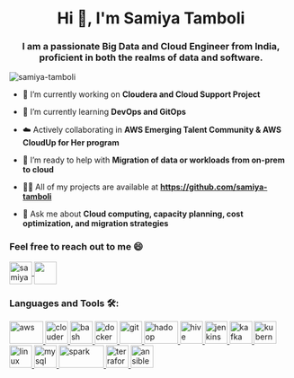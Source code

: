 <h1 align="center">Hi 👋, I'm Samiya Tamboli</h1>
<h3 align="center">I am a passionate Big Data and Cloud Engineer from India, proficient in both the realms of data and software.</h3>

<p align="left"> <img src="https://komarev.com/ghpvc/?username=samiya-tamboli&label=Profile%20views&color=0e75b6&style=flat" alt="samiya-tamboli" /> </p>

- 🔭 I’m currently working on **Cloudera and Cloud Support Project**

- 🌱 I’m currently learning **DevOps and GitOps**
  
- ☁️ Actively collaborating in **AWS Emerging Talent Community & AWS CloudUp for Her program**
  
- 🤝 I’m ready to help with **Migration of data or workloads from on-prem to cloud**

- 👨‍💻 All of my projects are available at **https://github.com/samiya-tamboli**

- 💬 Ask me about **Cloud computing, capacity planning, cost optimization, and migration strategies**

<h3 align="left">Feel free to reach out to me 😄</h3>
<p align="left">
  <a href="https://linkedin.com/in/samiya-tamboli" target="blank">
    <img align="center" src="https://cdn.iconscout.com/icon/free/png-256/free-linkedin-208-916919.png" alt="samiya-tamboli" height="40" width="40" />
  </a>
  <a href="mailto:samiyatamboli01@gmail.com">
    <img align="center" src="https://www.freepnglogos.com/uploads/logo-gmail-png/logo-gmail-png-gmail-icon-download-png-and-vector-1.png" height="40" width="40" />
  </a>
</p>

<h3 align="left">Languages and Tools 🛠️:</h3>
<p align="left">
  <a href="https://aws.amazon.com" target="_blank" rel="noreferrer">
    <img src="https://www.pngkey.com/png/full/142-1424083_scale-your-tech-startup-using-amazon-web-services.png" alt="aws" width="60" height="40"/>
  </a>
  </a>
    <a href="https://www.cloudera.com/" target="_blank" rel="noreferrer">
    <img src="https://www.appengine.ai/uploads/images/profile/logo/Cloudera-AI.png" alt="cloudera" width="40" height="40"/>
  </a>
  <a href="https://www.gnu.org/software/bash/" target="_blank" rel="noreferrer">
    <img src="https://upload.wikimedia.org/wikipedia/commons/thumb/2/20/Bash_Logo_black_and_white_icon_only.svg/1792px-Bash_Logo_black_and_white_icon_only.svg.png" alt="bash" width="40" height="40"/>
  </a>
  <a href="https://www.docker.com/" target="_blank" rel="noreferrer">
    <img src="https://www.vhv.rs/dpng/d/417-4177618_docker-logo-png-transparent-png.png" alt="docker" width="40" height="40"/>
  </a>
  <a href="https://git-scm.com/" target="_blank" rel="noreferrer">
    <img src="https://cdn.iconscout.com/icon/free/png-256/free-git-225996.png?f=webp" alt="git" width="40" height="40"/>
  </a>
  <a href="https://hadoop.apache.org/" target="_blank" rel="noreferrer">
    <img src="https://mentorkonnect.com/assets/uploads/tech-logos/hadoop.png" alt="hadoop" width="60" height="40"/>
  </a>
  <a href="https://hive.apache.org/" target="_blank" rel="noreferrer">
    <img src="https://upload.wikimedia.org/wikipedia/commons/thumb/b/bb/Apache_Hive_logo.svg/1138px-Apache_Hive_logo.svg.png" alt="hive" width="40" height="40"/>
  </a>
  <a href="https://www.jenkins.io" target="_blank" rel="noreferrer">
    <img src="https://www.exakat.io/wp-content/uploads/2019/09/logo-jenkins.png" alt="jenkins" width="40" height="40"/>
  </a>
  <a href="https://kafka.apache.org/" target="_blank" rel="noreferrer">
    <img src="https://upload.wikimedia.org/wikipedia/commons/thumb/0/0a/Apache_kafka-icon.svg/1200px-Apache_kafka-icon.svg.png" alt="kafka" width="40" height="40"/>
  </a>
  <a href="https://kubernetes.io" target="_blank" rel="noreferrer">
    <img src="https://upload.wikimedia.org/wikipedia/commons/thumb/3/39/Kubernetes_logo_without_workmark.svg/1055px-Kubernetes_logo_without_workmark.svg.png" alt="kubernetes" width="40" height="40"/>
  </a>
  <a href="https://www.linux.org/" target="_blank" rel="noreferrer">
    <img src="https://pngimg.com/uploads/linux/linux_PNG12.png" alt="linux" width="40" height="40"/>
  </a>
  <a href="https://www.mysql.com/" target="_blank" rel="noreferrer">
    <img src="https://cdn.iconscout.com/icon/free/png-256/free-mysql-3628940-3030165.png" alt="mysql" width="40" height="40"/>
  </a>
    <a href="https://spark.apache.org/" target="_blank" rel="noreferrer">
    <img src="https://upload.wikimedia.org/wikipedia/commons/thumb/f/f3/Apache_Spark_logo.svg/1200px-Apache_Spark_logo.svg.png" alt="spark" width="80" height="40"/>
  </a>
    <a href="https://www.terraform.io/" target="_blank" rel="noreferrer">
    <img src="https://static-00.iconduck.com/assets.00/terraform-color-icon-1797x2048-28ny6a46.png" alt="terraform" width="40" height="40"/>
  </a>
    <a href="https://www.ansible.com/" target="_blank" rel="noreferrer">
    <img src="https://cdn.icon-icons.com/icons2/2389/PNG/512/ansible_logo_icon_145495.png" alt="ansible" width="40" height="40"/>
  </a>
</p>
